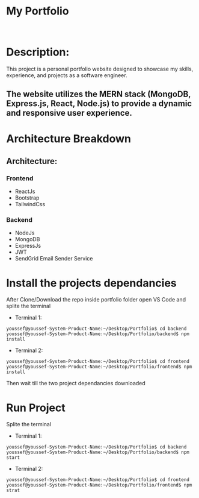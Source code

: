# My Portfolio
<img src="./pic/YMR Portfolio - Personal - Microsoft​ Edge 10_16_2024 1_44_17 PM.png" alt=""/>
<img src="./pic/YMR Portfolio - Personal - Microsoft​ Edge 10_16_2024 1_44_27 PM.png" alt=""/>
<img src="./pic/YMR Portfolio - Personal - Microsoft​ Edge 10_16_2024 1_44_34 PM.png" alt=""/>
<img src="./pic/YMR Portfolio - Personal - Microsoft​ Edge 10_16_2024 1_44_39 PM.png" alt=""/>
<img src="./pic/YMR Portfolio - Personal - Microsoft​ Edge 10_16_2024 1_44_46 PM.png" alt=""/>
<img src="./pic/YMR Portfolio - Personal - Microsoft​ Edge 10_16_2024 1_44_51 PM.png" alt=""/>

# Description:

<p>This project is a personal portfolio website designed to showcase my skills, experience, and projects as a software engineer.</p>

## The website utilizes the MERN stack (MongoDB, Express.js, React, Node.js) to provide a dynamic and responsive user experience.


# Architecture Breakdown

## Architecture:

### Frontend

*  ReactJs
* Bootstrap
* TailwindCss

### Backend

* NodeJs
* MongoDB
* ExpressJs
* JWT
* SendGrid Email Sender Service

# Install the projects dependancies

<p>After Clone/Download the repo inside portfolio folder open VS Code and splite the terminal</p>

* Terminal 1:

```
youssef@youssef-System-Product-Name:~/Desktop/Portfolio$ cd backend
youssef@youssef-System-Product-Name:~/Desktop/Portfolio/backend$ npm install
```

* Terminal 2:

```
youssef@youssef-System-Product-Name:~/Desktop/Portfolio$ cd frontend
youssef@youssef-System-Product-Name:~/Desktop/Portfolio/frontend$ npm install
```

<p>Then wait till the two project dependancies downloaded</p>

# Run Project

<p>Splite the terminal</p>

* Terminal 1:

```
youssef@youssef-System-Product-Name:~/Desktop/Portfolio$ cd backend
youssef@youssef-System-Product-Name:~/Desktop/Portfolio/backend$ npm start
```

* Terminal 2:

```
youssef@youssef-System-Product-Name:~/Desktop/Portfolio$ cd frontend
youssef@youssef-System-Product-Name:~/Desktop/Portfolio/frontend$ npm strat
```